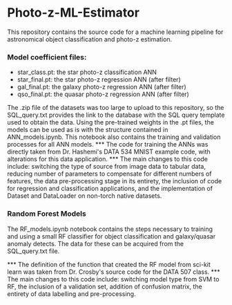 # Photo-z-ML-Estimator
This repository contains the source code for a machine learning pipeline for astronomical object classification and photo-z estimation.

### Model coefficient files:
- star_class.pt: the star photo-z classification ANN
- star_final.pt: the star photo-z regression ANN (after filter)
- gal_final.pt: the galaxy photo-z regression ANN (after filter)
- qso_final.pt: the quasar photo-z regression ANN (after filter)

The .zip file of the datasets was too large to upload to this repository, so the SQL_query.txt provides the link to the database with the SQL query template used to obtain the data. Using the pre-trained weights in the .pt files, the models can be used as is with the structure contained in ANN_models.ipynb. This notebook also contains the training and validation processes for all ANN models. 
*** The code for training the ANNs was directly taken from Dr. Hashemi's DATA 534 MNIST example code, with alterations for this data application. *** The main changes to this code include: switching the type of source from image data to tabular data, reducing number of parameters to compensate for different numbers of features, the data pre-processing stage in its entirety, the inclusion of code for regression and classification applications, and the implementation of Dataset and DataLoader on non-torch native datasets. 

### Random Forest Models 
The RF_models.ipynb notebook contains the steps necessary to training and using a small RF classifier for object classification and galaxy/quasar anomaly detects. The data for these can be acquired from the SQL_query.txt file. 

*** The definition of the function that created the RF model from sci-kit learn was taken from Dr. Crosby's source code for the DATA 507 class. *** The main changes to this code include: switching model type from SVM to RF, the inclusion of a validation set, addition of confusion matrix, the entirety of data labelling and pre-processing.
